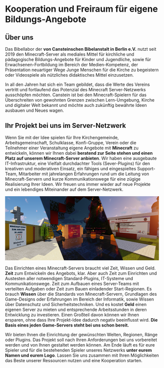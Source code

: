 # Kooperation und Freiraum für eigene Bildungs-Angebote

## Über uns

Das Bibellabor der **von Cansteinschen Bibelanstalt in Berlin e.V.** nutzt seit 2019 den Minecraft-Server als 
mediales Mittel für kirchliche und pädagogische Bildungs-Angebote für Kinder und Jugendliche, sowie für 
Erwachsenen-Fortbildung im Bereich der Medien-Kompetenz, der Präsentation neuartiger Wege Junge Menschen für die 
Kirche zu begeistern oder Videospiele als nützliches didaktisches Mittel einzusetzen.

In all den Jahren hat sich ein Team gebildet, dass die Werte des Vereins vertritt und fortlaufend das Potenzial des 
Minecraft Server-Netzwerks ausschöpfen möchten. Canstein ist bei den Minecraft-Spielern für das Überschreiten von 
gewohnten Grenzen zwischen Lern-Umgebung, Kirche und digitaler Welt bekannt und möchte auch zukünftig bewährte Ideen 
ausbauen und Neues wagen.

## Ihr Projekt bei uns im Server-Netzwerk

Wenn Sie mit der Idee spielen für Ihre Kirchengemeinde, Arbeitsgemeinschaft, Schulklasse, Konfi-Gruppe, Verein oder die 
Teilnehmer einer Veranstaltung eigene Angebote mit **Minecraft** zu entwickeln, können wir Ihnen dabei **beratend 
zur Seite stehen und einen Platz auf unserem Minecraft-Server anbieten**. Wir haben eine ausgebaute IT-Infrastruktur,
eine Vielfalt durchdachter Tools (Sever-Plugins) für den kreativen und moderativen Einsatz, ein fähiges und 
eingespieltes Support-Team, Mitarbeiter mit jahrelangen Erfahrungen rund um die Leitung von Minecraft-Servern und 
kurze Kommunikationswege für eine zügige Realisierung Ihrer Ideen. Wir freuen uns immer wieder auf neue Projekte und 
ein lebendiges Miteinander auf dem Server-Netzwerk.

![Beispiele bisheriger Kooperationen](./images/Kooperation-Banner.png)

Das Einrichten eines Minecraft-Servers braucht viel Zeit, Wissen und Geld. **Zeit** zum Entwickeln des Angebots, 
klar. Aber auch Zeit zum Einrichten und Austesten aller notwendigen Standard-Plugins, IT-Systeme und 
Kommunikationswege. Zeit zum Aufbauen eines Server-Teams mit verteilten Aufgaben oder Zeit zum Bauen einladender 
Start-Regionen. Es brauch **Wissen** über die Standards von Minecraft-Servern, Grundlagen des Game-Designs oder 
Erfahrungen im Bereich der Informatik, sowie Wissen über Datenschutz und Sicherheitstechniken. Und es kostet 
**Geld** einen eigenen Server zu mieten und entsprechende Arbeitsstunden in deren Entwicklung zu investieren. Einen 
Großteil davon können wir Ihnen ersparen, ohne dass Ihre Projekt-Idee dadurch negativ beeinflusst wird. **Die Basis 
eines jeden Game-Servers steht bei uns schon bereit.**

Wir bieten Ihnen die Einrichtung der gewünschten Welten, Regionen, Ränge oder Plugins. Das Projekt soll nach Ihren 
Anforderungen bei uns vorbereitet werden und von Ihnen gestaltet werden können. Am Ende läuft es für eure Spieler 
und für die bestehenden Spieler unseres Netzwerks **unter eurem Namen und eurem Logo**. Lassen Sie uns zusammen mit 
Ihren Möglichkeiten das Beste unserer Ressourcen nutzen und eine Kooperation starten.